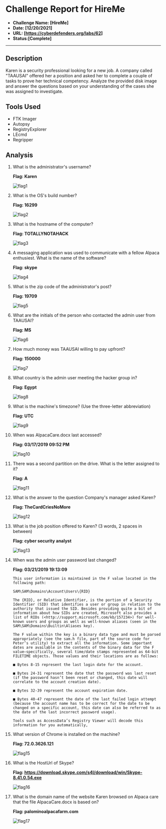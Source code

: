 # Challenge Report for HireMe

- **Challenge Name: [HireMe]**
- **Date: [12/20/2021]**
- **URL: [<https://cyberdefenders.org/labs/62>]**
- **Status:[Complete]**

***

## Description

Karen is a security professional looking for a new job. A company called "TAAUSAI"  offered her a position and asked her to complete a couple of tasks to prove her technical competency. Analyze the provided disk image and answer the questions based on your understanding of the cases she was assigned to investigate.

## Tools Used

- FTK Imager
- Autopsy
- RegistryExplorer
- LEcmd
- Regripper

## Analysis

1. What is the administrator's username?

    **Flag: Karen**

    ![flag1](/CyberDefenders/HireMe/images/Flag1.png)

2. What is the OS's build number?

    **Flag: 16299**

    ![flag2](/CyberDefenders/HireMe/images/Flag2.png)

3. What is the hostname of the computer?

    **Flag: TOTALLYNOTAHACK**

   ![flag3](/CyberDefenders/HireMe/images/Flag3.png)

4. A messaging application was used to communicate with a fellow Alpaca enthusiest. What is the name of the software?

    **Flag: skype**

    ![flag4](/CyberDefenders/HireMe/images/Flag4.png)

5. What is the zip code of the administrator's post?

    **Flag: 19709**

    ![flag5](/CyberDefenders/HireMe/images/Flag5.png)

6. What are the initials of the person who contacted the admin user from TAAUSAI?

    **Flag: MS**

    ![flag6](/CyberDefenders/HireMe/images/Flag6.png)

7. How much money was TAAUSAI willing to pay upfront?

    **Flag: 150000**

    ![flag7](/CyberDefenders/HireMe/images/Flag7.png)

8. What country is the admin user meeting the hacker group in?

    **Flag: Egypt**

    ![flag8](/CyberDefenders/HireMe/images/Flag8.png)

9. What is the machine's timezone? (Use the three-letter abbreviation)

    **Flag: UTC**

    ![flag9](/CyberDefenders/HireMe/images/Flag9.png)

10. When was AlpacaCare.docx last accessed?

    **Flag:  03/17/2019 09:52 PM**

    ![flag10](/CyberDefenders/HireMe/images/Flag10.png)

11. There was a second partition on the drive. What is the letter assigned to it?

    **Flag: A**

    ![flag11](/CyberDefenders/HireMe/images/Flag11.png)

12. What is the answer to the question Company's manager asked Karen?

    **Flag: TheCardCriesNoMore**

    ![flag12](/CyberDefenders/HireMe/images/Flag12.png)

13. What is the job position offered to Karen? (3 words, 2 spaces in between)

    **Flag: cyber security analyst**

    ![flag13](/CyberDefenders/HireMe/images/Flag13.png)

14. When was the admin user password last changed?

    **Flag: 03/21/2019 19:13:09**

    ```text
    This user information is maintained in the F value located in the following path:

    SAM\SAM\Domains\Account\Users\{RID}

    The {RID}, or Relative Identifier, is the portion of a Security Identifier (SID) that identifies a user or group in relation to the authority that issued the SID. Besides providing quite a bit of information about how SIDs are created, Microsoft also provides a list of RIDs (<http://support.microsoft.com/kb/157234>) for well-known users and groups as well as well-known aliases (seen in the SAM\SAM\Domains\Builtin\Aliases key).

    The F value within the key is a binary data type and must be parsed appropriately (see the sam.h file, part of the source code for Peter’s utility) to extract all the information. Some important dates are available in the contents of the binary data for the F value—specifically, several time/date stamps represented as 64-bit FILETIME objects. Those values and their locations are as follows:

    ■ Bytes 8-15 represent the last login date for the account.

    ■ Bytes 24-31 represent the date that the password was last reset (if the password hasn’t been reset or changed, this date will correlate to the account creation date).

    ■ Bytes 32-39 represent the account expiration date.

    ■ Bytes 40-47 represent the date of the last failed login attempt (because the account name has to be correct for the date to be changed on a specific account, this date can also be referred to as the date of the last incorrect password usage).

    Tools such as AccessData’s Registry Viewer will decode this information for you automatically,
    ```

15. What version of Chrome is installed on the machine?

    **Flag: 72.0.3626.121**

    ![flag15](/CyberDefenders/HireMe/images/Flag15.png)

16. What is the HostUrl of Skype?

    **Flag: <https://download.skype.com/s4l/download/win/Skype-8.41.0.54.exe>**

    ![flag16](/CyberDefenders/HireMe/images/Flag16.png)

17. What is the domain name of the website Karen browsed on Alpaca care that the file AlpacaCare.docx is based on?

    **Flag: palominoalpacafarm.com**

    ![flag17](/CyberDefenders/HireMe/images/Flag17.png)
